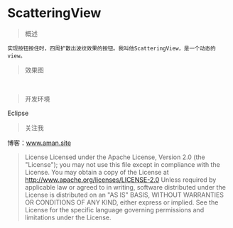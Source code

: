 ScatteringView
=

> 概述
 
	实现按钮按住时，四周扩散出波纹效果的按钮。我叫他ScatteringView，是一个动态的view。

>  效果图

<br/>
<img src=""/>
<br/>

> 开发环境

 Eclipse

> 关注我

博客：www.aman.site

> License
Licensed under the Apache License, Version 2.0 (the "License");
 you may not use this file except in compliance with the License.
  You may obtain a copy of the License at  http://www.apache.org/licenses/LICENSE-2.0 Unless required by applicable law or agreed to in writing, 
  software distributed under the License is distributed on an "AS IS" BASIS, 
  WITHOUT WARRANTIES OR CONDITIONS OF ANY KIND, either express or implied. 
  See the License for the specific language governing permissions and limitations under the License.